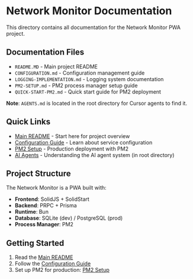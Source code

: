 # Network Monitor Documentation

This directory contains all documentation for the Network Monitor PWA project.

## Documentation Files

- `README.MD` - Main project README
- `CONFIGURATION.md` - Configuration management guide
- `LOGGING-IMPLEMENTATION.md` - Logging system documentation
- `PM2-SETUP.md` - PM2 process manager setup guide
- `QUICK-START-PM2.md` - Quick start guide for PM2 deployment

**Note**: `AGENTS.md` is located in the root directory for Cursor agents to find it.

## Quick Links

- [Main README](./README.MD) - Start here for project overview
- [Configuration Guide](./CONFIGURATION.md) - Learn about service configuration
- [PM2 Setup](./PM2-SETUP.md) - Production deployment with PM2
- [AI Agents](../AGENTS.md) - Understanding the AI agent system (in root directory)

## Project Structure

The Network Monitor is a PWA built with:
- **Frontend**: SolidJS + SolidStart
- **Backend**: PRPC + Prisma
- **Runtime**: Bun
- **Database**: SQLite (dev) / PostgreSQL (prod)
- **Process Manager**: PM2

## Getting Started

1. Read the [Main README](./README.MD)
2. Follow the [Configuration Guide](./CONFIGURATION.md)
3. Set up PM2 for production: [PM2 Setup](./PM2-SETUP.md)